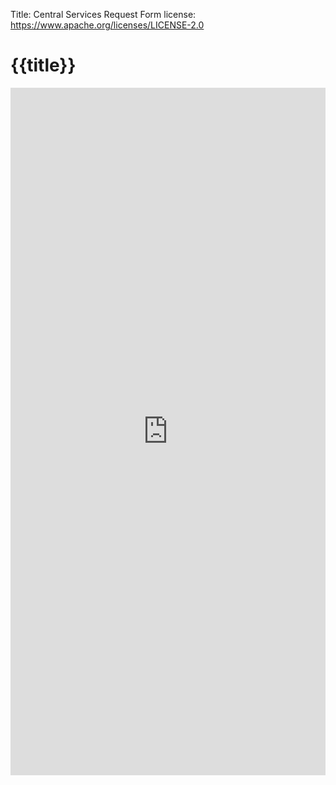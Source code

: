 Title: Central Services Request Form
license: https://www.apache.org/licenses/LICENSE-2.0

# {{title}}

<div style="max-width: 640px; margin: 0 auto 32px;">
    <iframe title="Central Services Reqeust form" src="https://docs.google.com/forms/d/e/1FAIpQLSc9i8gILhG0_1HoFtXYtW-907Y-g54L571ckoSyflSu8yKFWA/viewform?embedded=true" width="100%" height="1100" frameborder="0" marginheight="0" marginwidth="0">Loading…</iframe>
</div>
